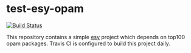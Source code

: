 # test-esy-opam

[![Build Status](https://travis-ci.com/esy-ocaml/test-esy-opam.svg?branch=master)](https://travis-ci.com/esy-ocaml/test-esy-opam)

This repository contains a simple [esy][] project which depends on top100 opam
packages. Travis CI is configured to build this project daily.

[esy]: https://esy.sh
